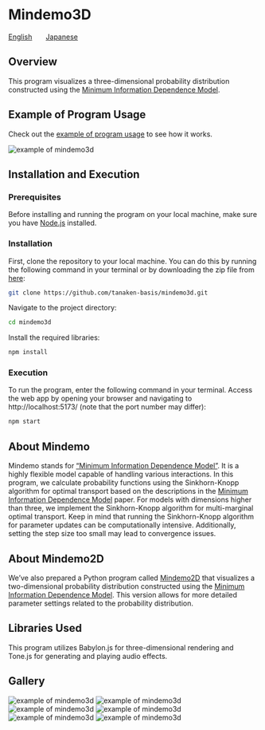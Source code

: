# Mindemo3D

[English](README.en.md) &nbsp;&nbsp;&nbsp;&nbsp;&nbsp; [Japanese](README.jp.md)

## Overview
This program visualizes a three-dimensional probability distribution constructed using the [Minimum Information Dependence Model](https://arxiv.org/abs/2206.06792).

## Example of Program Usage
Check out the [example of program usage](https://tanaken-basis.github.io/mindemo3d/) to see how it works.

![example of mindemo3d](img/mindemo3d_example.gif)

## Installation and Execution

### Prerequisites
Before installing and running the program on your local machine, make sure you have [Node.js](https://nodejs.org/) installed.

### Installation
First, clone the repository to your local machine. You can do this by running the following command in your terminal or by downloading the zip file from [here](https://github.com/tanaken-basis/mindemo3d):
```sh
git clone https://github.com/tanaken-basis/mindemo3d.git
```

Navigate to the project directory:
```sh
cd mindemo3d
```

Install the required libraries:
```sh
npm install
```

### Execution
To run the program, enter the following command in your terminal. Access the web app by opening your browser and navigating to http://localhost:5173/ (note that the port number may differ):
```sh
npm start
```

## About Mindemo
Mindemo stands for [“Minimum Information Dependence Model”](https://github.com/kyanostat/min-info). It is a highly flexible model capable of handling various interactions. In this program, we calculate probability functions using the Sinkhorn-Knopp algorithm for optimal transport based on the descriptions in the [Minimum Information Dependence Model](https://arxiv.org/abs/2206.06792) paper. For models with dimensions higher than three, we implement the Sinkhorn-Knopp algorithm for multi-marginal optimal transport. Keep in mind that running the Sinkhorn-Knopp algorithm for parameter updates can be computationally intensive. Additionally, setting the step size too small may lead to convergence issues.

## About Mindemo2D
We’ve also prepared a Python program called [Mindemo2D](https://tanaken-basis.github.io/mindemo2d/) that visualizes a two-dimensional probability distribution constructed using the [Minimum Information Dependence Model](https://arxiv.org/abs/2206.06792). This version allows for more detailed parameter settings related to the probability distribution. 

## Libraries Used
This program utilizes Babylon.js for three-dimensional rendering and Tone.js for generating and playing audio effects.

## Gallery

![example of mindemo3d](img/mindemo3d_1.png)
![example of mindemo3d](img/mindemo3d_2.png)
![example of mindemo3d](img/mindemo3d_3.png)
![example of mindemo3d](img/mindemo3d_4.png)
![example of mindemo3d](img/mindemo3d_5.png)
![example of mindemo3d](img/mindemo3d_6.png)
